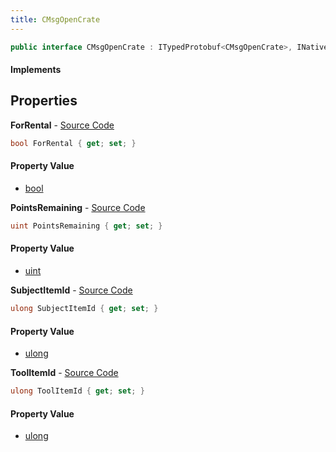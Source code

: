 ```yaml
---
title: CMsgOpenCrate
---
```


```csharp
public interface CMsgOpenCrate : ITypedProtobuf<CMsgOpenCrate>, INativeHandle
```

#### Implements

## Properties

**ForRental** - [Source Code](https://github.com/swiftly-solution/swiftlys2/blob/main/managed/src/SwiftlyS2.Generated/Protobufs/Interfaces/CMsgOpenCrate.cs#L19)

```csharp
bool ForRental { get; set; }
```

#### Property Value

- [bool](https://learn.microsoft.com/dotnet/api/system.boolean)

**PointsRemaining** - [Source Code](https://github.com/swiftly-solution/swiftlys2/blob/main/managed/src/SwiftlyS2.Generated/Protobufs/Interfaces/CMsgOpenCrate.cs#L22)

```csharp
uint PointsRemaining { get; set; }
```

#### Property Value

- [uint](https://learn.microsoft.com/dotnet/api/system.uint32)

**SubjectItemId** - [Source Code](https://github.com/swiftly-solution/swiftlys2/blob/main/managed/src/SwiftlyS2.Generated/Protobufs/Interfaces/CMsgOpenCrate.cs#L16)

```csharp
ulong SubjectItemId { get; set; }
```

#### Property Value

- [ulong](https://learn.microsoft.com/dotnet/api/system.uint64)

**ToolItemId** - [Source Code](https://github.com/swiftly-solution/swiftlys2/blob/main/managed/src/SwiftlyS2.Generated/Protobufs/Interfaces/CMsgOpenCrate.cs#L13)

```csharp
ulong ToolItemId { get; set; }
```

#### Property Value

- [ulong](https://learn.microsoft.com/dotnet/api/system.uint64)

